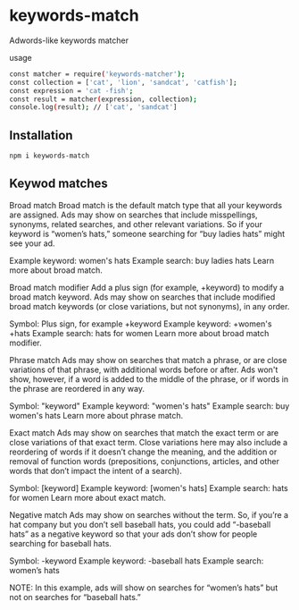 # keywords-match
Adwords-like keywords matcher

usage
```sh
const matcher = require('keywords-matcher');
const collection = ['cat', 'lion', 'sandcat', 'catfish'];
const expression = 'cat -fish';
const result = matcher(expression, collection);
console.log(result); // ['cat', 'sandcat']
```

## Installation

```sh
npm i keywords-match
```

## Keywod matches

Broad match
Broad match is the default match type that all your keywords are assigned. Ads may show on searches that include misspellings, synonyms, related searches, and other relevant variations. So if your keyword is “women’s hats,” someone searching for “buy ladies hats” might see your ad. 

Example keyword: women's hats
Example search: buy ladies hats
Learn more about broad match.

Broad match modifier
Add a plus sign (for example, +keyword) to modify a broad match keyword. Ads may show on searches that include modified broad match keywords (or close variations, but not synonyms), in any order.

Symbol: Plus sign, for example +keyword
Example keyword: +women's +hats
Example search: hats for women
Learn more about broad match modifier.

Phrase match
Ads may show on searches that match a phrase, or are close variations of that phrase, with additional words before or after. Ads won't show, however, if a word is added to the middle of the phrase, or if words in the phrase are reordered in any way.

Symbol: "keyword"
Example keyword: "women's hats"
Example search: buy women's hats
Learn more about phrase match.

Exact match
Ads may show on searches that match the exact term or are close variations of that exact term. Close variations here may also include a reordering of words if it doesn’t change the meaning, and the addition or removal of function words (prepositions, conjunctions, articles, and other words that don’t impact the intent of a search).

Symbol: [keyword]
Example keyword: [women's hats]
Example search: hats for women
Learn more about exact match.

Negative match
Ads may show on searches without the term. So, if you’re a hat company but you don’t sell baseball hats, you could add “-baseball hats” as a negative keyword so that your ads don’t show for people searching for baseball hats. 

Symbol: -keyword
Example keyword: -baseball hats
Example search: women’s hats

NOTE: In this example, ads will show on searches for “women’s hats” but not on searches for “baseball hats.”
